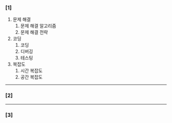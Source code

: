 ### [1]
  1. 문제 해결
     1. 문제 해결 알고리즘
     2. 문제 해결 전략
  2. 코딩
     1. 코딩
     2. 디버깅
     3. 테스팅
  3. 복잡도
     1. 시간 복잡도
     2. 공간 복잡도

---
### [2]



---
### [3]
